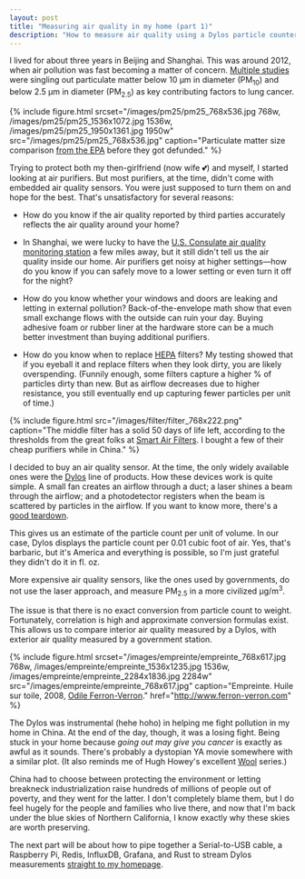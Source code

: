 ```yaml
---
layout: post
title: "Measuring air quality in my home (part 1)"
description: "How to measure air quality using a Dylos particle counter, a Raspberry Pi, Rust, Redis, InfluxDB and Grafana."
---
```


I lived for about three years in Beijing and Shanghai. This was around 2012, when air pollution was fast becoming a matter of concern. [Multiple studies](https://ehp.niehs.nih.gov/1408092/) were singling out particulate matter below 10 µm in diameter (PM<sub>10</sub>) and below 2.5 µm in diameter (PM<sub>2.5</sub>) as key contributing factors to lung cancer.

{% include figure.html srcset="/images/pm25/pm25_768x536.jpg 768w, /images/pm25/pm25_1536x1072.jpg 1536w, /images/pm25/pm25_1950x1361.jpg 1950w" src="/images/pm25/pm25_768x536.jpg" caption="Particulate matter size comparison <a href='https://www.epa.gov/pm-pollution/particulate-matter-pm-basics'>from the EPA</a> before they got defunded." %}

Trying to protect both my then-girlfriend (now wife 💕) and myself, I started looking at air purifiers. But most purifiers, at the time, didn't come with embedded air quality sensors. You were just supposed to turn them on and hope for the best. That's unsatisfactory for several reasons:

- How do you know if the air quality reported by third parties accurately reflects the air quality around your home?

- In Shanghai, we were lucky to have the [U.S. Consulate air quality monitoring station](https://twitter.com/cgshanghaiair) a few miles away, but it still didn't tell us the air quality inside our home. Air purifiers get noisy at higher settings—how do you know if you can safely move to a lower setting or even turn it off for the night?

- How do you know whether your windows and doors are leaking and letting in external pollution? Back-of-the-envelope math show that even small exchange flows with the outside can ruin your day. Buying adhesive foam or rubber liner at the hardware store can be a much better investment than buying additional purifiers.

- How do you know when to replace [HEPA](https://en.wikipedia.org/wiki/HEPA) filters? My testing showed that if you eyeball it and replace filters when they look dirty, you are likely overspending. (Funnily enough, some filters capture a higher % of particles dirty than new. But as airflow decreases due to higher resistance, you still eventually end up capturing fewer particles per unit of time.)

{% include figure.html src="/images/filter/filter_768x222.png" caption="The middle filter has a solid 50 days of life left, according to the thresholds from the great folks at <a href='http://smartairfilters.com/en/blog/hepa-longevity-test-day-200/'>Smart Air Filters</a>. I bought a few of their cheap purifiers while in China." %}

I decided to buy an air quality sensor. At the time, the only widely available ones were the [Dylos](http://www.dylosproducts.com/) line of products. How these devices work is quite simple. A small fan creates an airflow through a duct; a laser shines a beam through the airflow; and a photodetector registers when the beam is scattered by particles in the airflow. If you want to know more, there's a [good teardown](http://woodgears.ca/dust/dylos.html).

This gives us an estimate of the particle count per unit of volume. In our case, Dylos displays the particle count per 0.01 cubic foot of air. Yes, that's barbaric, but it's America and everything is possible, so I'm just grateful they didn't do it in fl. oz.

More expensive air quality sensors, like the ones used by governments, do not use the laser approach, and measure PM<sub>2.5</sub> in a more civilized µg/m<sup>3</sup>.

The issue is that there is no exact conversion from particle count to weight. Fortunately, correlation is high and approximate conversion formulas exist. This allows us to compare interior air quality measured by a Dylos, with exterior air quality measured by a government station.

{% include figure.html srcset="/images/empreinte/empreinte_768x617.jpg 768w, /images/empreinte/empreinte_1536x1235.jpg 1536w, /images/empreinte/empreinte_2284x1836.jpg 2284w" src="/images/empreinte/empreinte_768x617.jpg" caption="Empreinte. Huile sur toile, 2008, <a href='http://www.ferron-verron.com'>Odile Ferron-Verron</a>." href="http://www.ferron-verron.com" %}

The Dylos was instrumental (hehe hoho) in helping me fight pollution in my home in China. At the end of the day, though, it was a losing fight. Being stuck in your home because _going out may give you cancer_ is exactly as awful as it sounds. There's probably a dystopian YA movie somewhere with a similar plot. (It also reminds me of Hugh Howey's excellent [Wool](https://smile.amazon.com/Wool-Omnibus-Kindle-Motion-Silo-ebook/dp/B0071XO8RA) series.)

China had to choose between protecting the environment or letting breakneck industrialization raise hundreds of millions of people out of poverty, and they went for the latter. I don't completely blame them, but I do feel hugely for the people and families who live there, and now that I'm back under the blue skies of Northern California, I know exactly why these skies are worth preserving.

The next part will be about how to pipe together a Serial-to-USB cable, a Raspberry Pi, Redis, InfluxDB, Grafana, and Rust to stream Dylos measurements [straight to my homepage](/).
